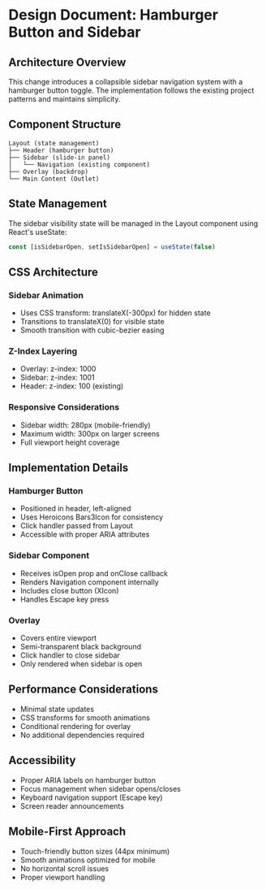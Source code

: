 # Design Document: Hamburger Button and Sidebar

## Architecture Overview

This change introduces a collapsible sidebar navigation system with a hamburger button toggle. The implementation follows the existing project patterns and maintains simplicity.

## Component Structure

```
Layout (state management)
├── Header (hamburger button)
├── Sidebar (slide-in panel)
│   └── Navigation (existing component)
├── Overlay (backdrop)
└── Main Content (Outlet)
```

## State Management

The sidebar visibility state will be managed in the Layout component using React's useState:

```javascript
const [isSidebarOpen, setIsSidebarOpen] = useState(false)
```

## CSS Architecture

### Sidebar Animation
- Uses CSS transform: translateX(-300px) for hidden state
- Transitions to translateX(0) for visible state
- Smooth transition with cubic-bezier easing

### Z-Index Layering
- Overlay: z-index: 1000
- Sidebar: z-index: 1001
- Header: z-index: 100 (existing)

### Responsive Considerations
- Sidebar width: 280px (mobile-friendly)
- Maximum width: 300px on larger screens
- Full viewport height coverage

## Implementation Details

### Hamburger Button
- Positioned in header, left-aligned
- Uses Heroicons Bars3Icon for consistency
- Click handler passed from Layout
- Accessible with proper ARIA attributes

### Sidebar Component
- Receives isOpen prop and onClose callback
- Renders Navigation component internally
- Includes close button (XIcon)
- Handles Escape key press

### Overlay
- Covers entire viewport
- Semi-transparent black background
- Click handler to close sidebar
- Only rendered when sidebar is open

## Performance Considerations

- Minimal state updates
- CSS transforms for smooth animations
- Conditional rendering for overlay
- No additional dependencies required

## Accessibility

- Proper ARIA labels on hamburger button
- Focus management when sidebar opens/closes
- Keyboard navigation support (Escape key)
- Screen reader announcements

## Mobile-First Approach

- Touch-friendly button sizes (44px minimum)
- Smooth animations optimized for mobile
- No horizontal scroll issues
- Proper viewport handling